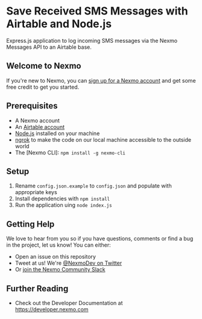 # Save Received SMS Messages with Airtable and Node.js

Express.js application to log incoming SMS messages via the Nexmo Messages API to an Airtable base.

<!--For more detail see the accompanying blog post at: <https://nexmo.com/blog/save-sms-airtable-node>-->

## Welcome to Nexmo

If you're new to Nexmo, you can [sign up for a Nexmo account](https://dashboard.nexmo.com/sign-up?utm_source=DEV_REL&utm_medium=github&utm_campaign=airtable-sms-logging-express) and get some free credit to get you started.

## Prerequisites

* A Nexmo account
* An [Airtable account](https://airtable.com/signup)
* [Node.js](https://nodejs.org/en/download/) installed on your machine
* [ngrok](https://ngrok.com/) to make the code on our local machine accessible to the outside world
* The [Nexmo CLI]: `npm install -g nexmo-cli`

## Setup

1. Rename `config.json.example` to `config.json` and populate with appropriate keys
2. Install dependencies with `npm install`
3. Run the application uing `node index.js`

## Getting Help

We love to hear from you so if you have questions, comments or find a bug in the project, let us know! You can either:

* Open an issue on this repository
* Tweet at us! We're [@NexmoDev on Twitter](https://twitter.com/NexmoDev)
* Or [join the Nexmo Community Slack](https://developer.nexmo.com/community/slack)

## Further Reading

* Check out the Developer Documentation at <https://developer.nexmo.com>

